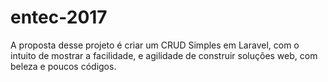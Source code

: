 # entec-2017

A proposta desse projeto é criar um CRUD Simples em Laravel, com o intuito de mostrar a facilidade, e agilidade de construir soluções web, com beleza e poucos códigos.
